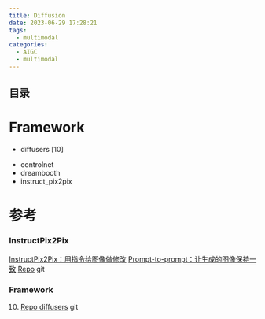 ```yaml
---
title: Diffusion
date: 2023-06-29 17:28:21
tags:
  - multimodal
categories:
  - AIGC  
  - multimodal
---
```


<p></p>
<!-- more -->

## 目录
<!-- toc -->


# Framework
+ diffusers [10]
 - controlnet
 - dreambooth
 - instruct_pix2pix

# 参考
### InstructPix2Pix
[InstructPix2Pix：用指令给图像做修改](https://zhuanlan.zhihu.com/p/655135961)
[Prompt-to-prompt：让生成的图像保持一致](https://zhuanlan.zhihu.com/p/655372592)
[Repo](https://github.com/timothybrooks/instruct-pix2pix) git

### Framework
10. [Repo diffusers](https://github.com/huggingface/diffusers/tree/main/examples) git

